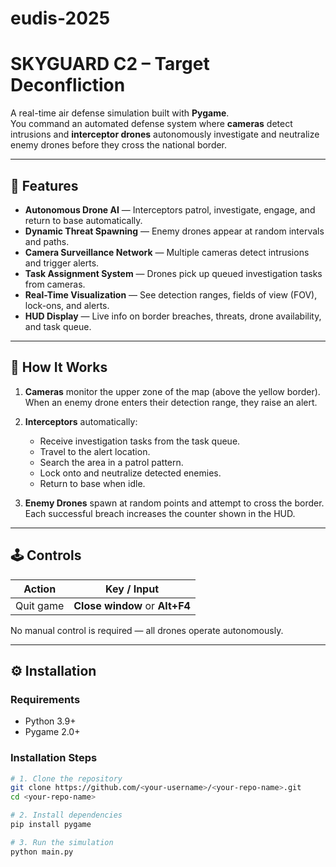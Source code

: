 # eudis-2025
# SKYGUARD C2 – Target Deconfliction

A real-time air defense simulation built with **Pygame**.  
You command an automated defense system where **cameras** detect intrusions and **interceptor drones** autonomously investigate and neutralize enemy drones before they cross the national border.

---

## 🎯 Features

- **Autonomous Drone AI** — Interceptors patrol, investigate, engage, and return to base automatically.  
- **Dynamic Threat Spawning** — Enemy drones appear at random intervals and paths.  
- **Camera Surveillance Network** — Multiple cameras detect intrusions and trigger alerts.  
- **Task Assignment System** — Drones pick up queued investigation tasks from cameras.  
- **Real-Time Visualization** — See detection ranges, fields of view (FOV), lock-ons, and alerts.  
- **HUD Display** — Live info on border breaches, threats, drone availability, and task queue.

---

## 🧠 How It Works

1. **Cameras** monitor the upper zone of the map (above the yellow border).  
   When an enemy drone enters their detection range, they raise an alert.  

2. **Interceptors** automatically:
   - Receive investigation tasks from the task queue.
   - Travel to the alert location.
   - Search the area in a patrol pattern.
   - Lock onto and neutralize detected enemies.
   - Return to base when idle.

3. **Enemy Drones** spawn at random points and attempt to cross the border.  
   Each successful breach increases the counter shown in the HUD.

---

## 🕹️ Controls

| Action | Key / Input |
|--------|--------------|
| Quit game | **Close window** or **Alt+F4** |

No manual control is required — all drones operate autonomously.

---

## ⚙️ Installation

### Requirements
- Python 3.9+
- Pygame 2.0+

### Installation Steps
```bash
# 1. Clone the repository
git clone https://github.com/<your-username>/<your-repo-name>.git
cd <your-repo-name>

# 2. Install dependencies
pip install pygame

# 3. Run the simulation
python main.py
